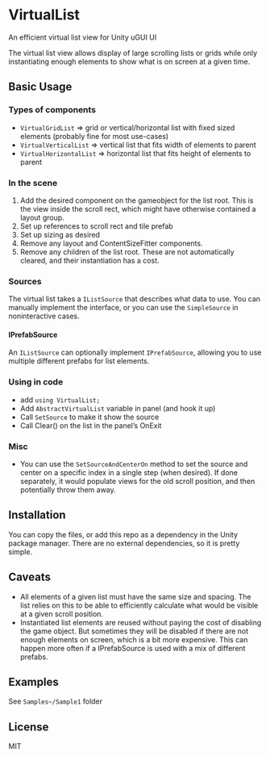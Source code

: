 # VirtualList

An efficient virtual list view for Unity uGUI UI

The virtual list view allows display of large scrolling lists or grids while only instantiating enough elements to show
what is on screen at a given time.

## Basic Usage

### Types of components

* `VirtualGridList` => grid or vertical/horizontal list with fixed sized elements (probably fine for most use-cases)
* `VirtualVerticalList` => vertical list that fits width of elements to parent
* `VirtualHorizontalList` => horizontal list that fits height of elements to parent

### In the scene

1. Add the desired component on the gameobject for the list root. This is the view inside the scroll rect, which might
   have otherwise contained a layout group.
2. Set up references to scroll rect and tile prefab
3. Set up sizing as desired
4. Remove any layout and ContentSizeFitter components.
5. Remove any children of the list root. These are not automatically cleared, and their instantiation has a cost.

### Sources

The virtual list takes a `IListSource` that describes what data to use. You can manually implement the interface, or you
can use the `SimpleSource` in noninteractive cases.

#### IPrefabSource

An `IListSource` can optionally implement `IPrefabSource`, allowing you to use multiple different prefabs for list
elements.

### Using in code

* add `using VirtualList;`
* Add `AbstractVirtualList` variable in panel (and hook it up)
* Call `SetSource` to make it show the source
* Call Clear() on the list in the panel’s OnExit

### Misc

* You can use the `SetSourceAndCenterOn` method to set the source and center on a specific index in a single step (when
  desired). If done separately, it would populate views for the old scroll position, and then potentially throw them
  away.

## Installation

You can copy the files, or add this repo as a dependency in the Unity package manager. There are no external
dependencies, so it is pretty simple.

## Caveats

* All elements of a given list must have the same size and spacing. The list relies on this to be able to efficiently
  calculate what would be visible at a given scroll position.
* Instantiated list elements are reused without paying the cost of disabling the game object. But sometimes they will be
  disabled if there are not enough elements on screen, which is a bit more expensive. This can happen more often if a
  IPrefabSource is used with a mix of different prefabs.

## Examples

See `Samples~/Sample1` folder

## License

MIT